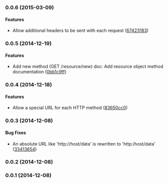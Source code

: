 <a name="0.0.6"></a>
### 0.0.6 (2015-03-09)


#### Features

* Allow additional headers to be sent with each request ([67423183](http://github.com/grappendorf/grapp-rest-resource/commit/6742318323b1616579ef9acd6e7caba21b384b6c))


<a name="0.0.5"></a>
### 0.0.5 (2014-12-19)


#### Features

* Add new method (GET /resource/new) doc: Add resource object method documentation ([0bb1c9ff](http://github.com/grappendorf/grapp-rest-resource/commit/0bb1c9ff2568bcce8058b0ec69bc8a8fa466265b))


<a name="0.0.4"></a>
### 0.0.4 (2014-12-18)


#### Features

* Allow a special URL for each HTTP method ([83650cc0](http://github.com/grappendorf/grapp-rest-resource/commit/83650cc09a67f737b6d13747a8c0db15337654c6))


<a name="0.0.3"></a>
### 0.0.3 (2014-12-08)


#### Bug Fixes

* An absolute URL like 'http://host/data' is rewritten to 'http:/host/data' ([33413654](http://github.com/grappendorf/grapp-rest-resource/commit/33413654eca4854d0f2c99758b806dac4abc9e9e))


<a name="0.0.2"></a>
### 0.0.2 (2014-12-08)


<a name="0.0.1"></a>
### 0.0.1 (2014-12-08)


